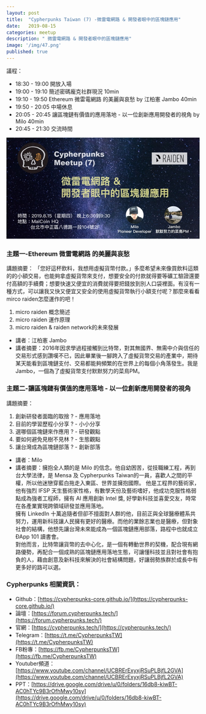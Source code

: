 ```yaml
---
layout: post
title:  "Cypherpunks Taiwan (7) -微雷電網路 & 開發者眼中的區塊鏈應用"
date:   2019-08-15
categories: meetup
description: " 微雷電網路 & 開發者眼中的區塊鏈應用"
image: '/img/47.png'
published: true
---
```


議程：
* 18:30 - 19:00 開放入場
* 19:00 - 19:10 簡述密碼龐克社群現況 10min
* 19:10 - 19:50 Ethereum 微雷電網路 的美麗與哀愁 by 江柏憲 Jambo 40min
* 19:50 - 20:05 中場休息
* 20:05 - 20:45 讓區塊鏈有價值的應用落地 - 以一位創新應用開發者的視角 by Milo 40min
* 20:45 - 21:30 交流時間

![](/img/47.png)

### 主題一-Ethereum 微雷電網路 的美麗與哀愁

講題摘要：
「您好這杯飲料，我想用虛擬貨幣付款。」多麼希望未來像買飲料這類的的小額交易，也能夠拿虛擬貨幣來支付，想要安全的付款就得要等礦工驗證還要付高額的手續費；想要快速又便宜的消費就得要把錢放到別人口袋裡面。有沒有一種方式，可以讓我又快又便宜又安全的使用虛擬貨幣執行小額支付呢？那麼來看看mirco raiden怎麼運作的吧！
1. micro raiden 概念簡述
1. micro raiden 運作原理
1. micro raiden & raiden network的未來發展

* 講者：江柏憲 Jambo
* 講者摘要：2016年因求學過程接觸到比特幣，對其無國界、無需中介與信任的交易形式感到讚嘆不已，因此畢業後一腳跨入了虛擬貨幣交易的產業中，期待某天能看到區塊鏈支付、交易都能夠頻繁的在世界上的每個小角落發生。我是Jambo，一個為了虛擬貨幣支付默默努力的菜鳥PM。

### 主題二-讓區塊鏈有價值的應用落地 - 以一位創新應用開發者的視角    
講題摘要：
1. 創新研發者面臨的取捨 ? - 應用落地
1. 目前的學習歷程小分享 ? - 小小分享
1. 選哪個區塊鏈來作應用 ? - 研發觀點
1. 要如何避免見樹不見林 ? - 生態觀點
1. 讓台灣成為區塊鏈部落 ? - 創新部落

* 講者：Milo
* 講者摘要：擁抱全人類的是 Milo 的信念。他自幼困苦，從技職練工程，再到台大學法律，是 Mensa 及 Cypherpunks Taiwan的一員，喜歡人之間的平權，所以他迷戀穿藍白拖走入東區、世界並擁抱國際。
他是工程界的藝術家，他有強烈 IFSP 天生藝術家性格，有數學天份及藝術嗜好，他成功克服性格弱點成為強者工程師，擁有 AI 應用創新 Intel 獎, 好學新科技並喜愛交友，時常在各產業實現跨領域研發並應用落地。    
擁有 LinkedIn 十萬追隨者但卻不擅面對人群的他，目前正與全球醫療體系共努力，運用新科技讓人民擁有更好的醫療。而他的業餘志業也是醫療，但對象社會的結構，他想先讓台灣未來能成為一個區塊鏈應用部落，路程中也就成立 ÐApp 101 讀書會。    
對他而言，比特幣讓貨幣的去中心化，是一個有轉動世界的契機，配合現有網路優勢，再配合一個成熟的區塊鏈應用落地生態，可讓懂科技並且對社會有抱負的人，藉由創意及新科技來解決的社會結構問題，好讓弱勢族群於成長中有更多好的路可以選。

### Cypherpunks 相關資訊：
* Github：[https://cypherpunks-core.github.io/](https://cypherpunks-core.github.io/)
* 論壇：[https://forum.cypherpunks.tech/](https://forum.cypherpunks.tech/)
* 官網：[https://cypherpunks.tech/](https://cypherpunks.tech/)
* Telegram：[https://t.me/CypherpunksTW](https://t.me/CypherpunksTW)
* FB粉專：[https://fb.me/CypherpunksTW](https://fb.me/CypherpunksTW)
* Youtuber頻道：[https://www.youtube.com/channel/UCBRErExyxjRSuPLBjfL2GVA](https://www.youtube.com/channel/UCBRErExyxjRSuPLBjfL2GVA)
* PPT：[https://drive.google.com/drive/u/0/folders/16db8-kiwBT-AC0hTYc9B3rOfhMwy10sy](https://drive.google.com/drive/u/0/folders/16db8-kiwBT-AC0hTYc9B3rOfhMwy10sy)